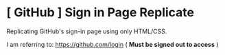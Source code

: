 # [ GitHub ] Sign in Page Replicate

Replicating GitHub's sign-in page using only HTML/CSS.

I am referring to: https://github.com/login ( **Must be signed out to access** )
